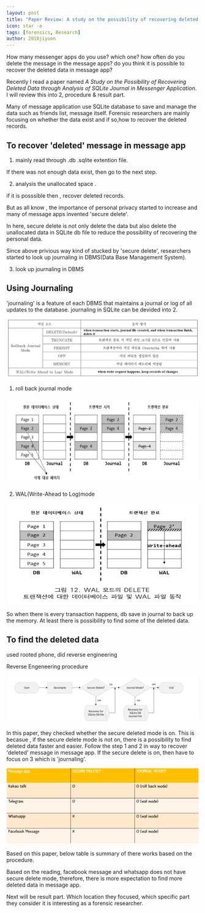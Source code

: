 ```yaml
---
layout: post
title: "Paper Review: A study on the possibility of recovering deleted data through analysis of sqlite journal in messenger application"
icon: star -o
tags: [forensics, Research]
author: 2018jiyoon
---
```


How many messenger apps do you use? which one? how often do you delete the message in the message apps?
do you think it is possible to recover the deleted data in message app?

Recently I read a paper named _A Study on the Possibility of Recovering Deleted Data through Analysis of SQLite Journal in Messenger Application_. 
I will review this into 2, procedure & result part.

Many of message application use SQLite database to save and manage the data such as friends list, message itself.
Forensic researchers are mainly focusing on whether the data exist and if so,how to recover the deleted records.

## To recover 'deleted' message in message app

1. mainly read through .db .sqlite extention file.

If there was not enough data exist, then go to the next step.

2. analysis the unallocated space .

if it is posssible then , recover deleted records.

But as all know , the importance of personal privacy started to increase and many of message apps invented 'secure delete'.

In here, secure delete is not only delete the data but also delete the unallocated data in SQLite db file to reduce the possibility of recovering the personal data.

Since above privious way kind of stucked by 'secure delete', researchers started to look up journaling in DBMS(Data Base Management System).

3. look up journaling in DBMS

## Using Journaling

'journaling' is a feature of each DBMS that maintains a journal or log of all updates to the database.
journaling in SQLite can be devided into 2.

![journaling table](/img/news/1111111111.png)


1. roll back journal mode 

![rollback journal mode](/img/news/2222222.png)

2. WAL(Write-Ahead to Log)mode

![WAL mode](/img/news/333333333.png)

So when there is every transaction happens, db save in journal to back up the memory. At least there is possibility to find some of the deleted data.  

## To find the deleted data

used rooted phone, did reverse engineering

Reverse Engeneering procedure

![Reverse engineering procedure](/img/news/4444444.png)

In this paper, they checked whether the secure deleted mode is on. 
This is becasue , if the secure delete mode is not on, there is a possibility to find deleted data faster and easier. 
Follow the step 1 and 2 in way to recover 'deleted' message in message app. 
If the secure delete is on, then have to focus on 3 which is 'journaling'. 

![message app table](/img/news/55555.png)

Based on this paper, below table is summary of there works based on the procedure.

Based on the reading, facebook message and whatsapp does not have secure delete mode, therefore, there is more expectation to find more deleted data in message app.

Next will be result part. Which location they focused, which specific part they consider it is interesting as a forensic researcher.
